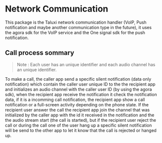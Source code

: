 # Network Communication
This package is the Taluxi network communication handler (VoIP, Push notification and maybe another communication type in the future), it uses the agora sdk for the VoIP service and the One signal sdk for the push notification.

## Call process sommary
> Note : Each user has an unique identifier and each audio channel has an unique identifier.

To make a call, the caller app send a specific silent notification (data only notification) which contain the caller user unique ID to the the recipient app and initializes an audio channel with the caller user ID (by using the agora sdk), when the recipient app receive the notification it check the notification data, if it is a incomming call notification, the recipient app show a call notification or a full-screen activity depending on the phone state. If the recipient user answer the call the recipient app join the  channel that was initialized by the caller app with the id it received in the notification and the the audio stream start (the call is started), but if the recipient user reject the call or during the call one of the user hang up a specific silent notification will be send to the other app to let it know that the call is rejected or hanged up.
